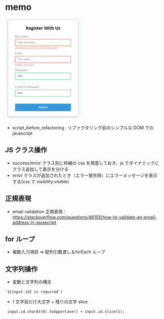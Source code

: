 # memo


<img src="https://github.com/endw0901/javascript/blob/main/form-validator/img.png" width="50%">

- script_before_refactoring : リファクタリング前のシンプルな DOM での javascript

## JS クラス操作

- success/error クラス別に枠線の css を用意しておき、js でダイナミックにクラス追加して表示を分ける
- error クラスが追加されたとき（エラー発生時）にエラーメッセージを表示する(css で visibility:visible)

## 正規表現

- email validation 正規表現：
  https://stackoverflow.com/questions/46155/how-to-validate-an-email-address-in-javascript

## for ループ

- 複数入力項目 => 配列引数渡し＆forEach ループ

## 文字列操作

- 変数と文字列の構文

```
`${input.id} is required`)
```

- 1 文字目だけ大文字 + 残りの文字 slice

```
 input.id.charAt(0).toUpperCase() + input.id.slice(1);
```
